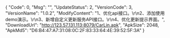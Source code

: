 {
	"Code": 0,
	"Msg": "",
	"UpdateStatus": 2,
	"VersionCode": 3,
	"VersionName": "1.0.2",
	"ModifyContent": "1、优化api接口。\r\n2、添加使用demo演示。\r\n3、新增自定义更新服务API接口。\r\n4、优化更新提示界面。",
	"DownloadUrl": "http://123.57.131.113:8079/CarLin.apk",
	"ApkSize": 2048,
	"ApkMd5": "D6:B4:47:A7:31:08:0C:2F:83:33:64:4E:39:52:5F:3A"
}
